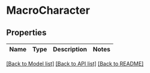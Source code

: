 # MacroCharacter

## Properties
Name | Type | Description | Notes
---- | ---- | ----------- | -----

[[Back to Model list]](../../README.md#documentation-for-models) [[Back to API list]](../../README.md#documentation-for-api-endpoints) [[Back to README]](../../README.md)


